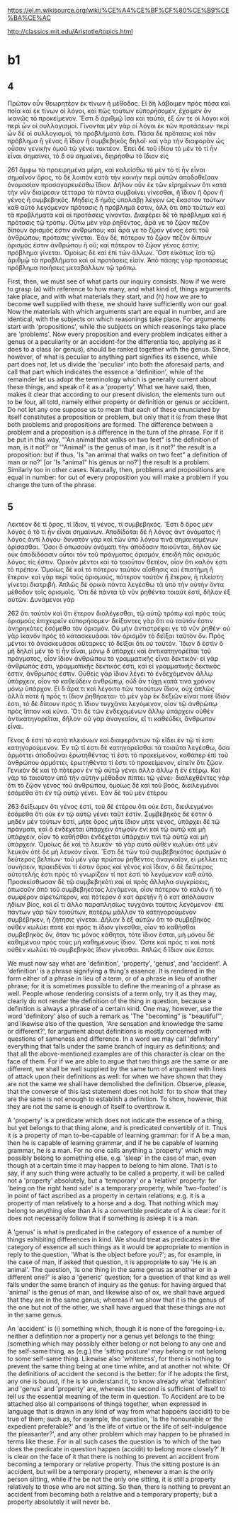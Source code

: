 
https://el.m.wikisource.org/wiki/%CE%A4%CE%BF%CF%80%CE%B9%CE%BA%CE%AC

http://classics.mit.edu/Aristotle/topics.html

# b1
## 4
Πρῶτον οὖν θεωρητέον ἐκ τίνων ἡ μέθοδος. Εἰ δὴ λάβοιμεν
πρὸς πόσα καὶ ποῖα καὶ ἐκ τίνων οἱ λόγοι, καὶ πῶς τούτων
εὐπορήσομεν, ἔχοιμεν ἂν ἱκανῶς τὸ προκείμενον. Ἔστι
δ ἀριθμῷ ἴσα καὶ ταὐτά, ἐξ ὧν τε οἱ λόγοι καὶ περὶ ὧν οἱ
συλλογισμοί. Γίνονται μὲν γὰρ οἱ λόγοι ἐκ τῶν προτάσεων·
περὶ ὧν δὲ οἱ συλλογισμοί, τὰ προβλήματά ἐστι.
Πᾶσα δὲ πρότασις καὶ πᾶν πρόβλημα ἢ γένος ἢ ἴδιον ἢ
συμβεβηκὸς δηλοῖ· καὶ γὰρ τὴν διαφορὰν ὡς οὖσαν γενικὴν
ὁμοῦ τῷ γένει τακτέον. Ἐπεὶ δὲ τοῦ ἰδίου τὸ μὲν τὸ τί
ἦν εἶναι σημαίνει, τὸ δ οὐ σημαίνει, διῃρήσθω τὸ ἴδιον εἰς

261
ἄμφω τὰ προειρημένα μέρη, καὶ καλείσθω τὸ μὲν τὸ τί ἦν
εἶναι σημαῖνον ὅρος, τὸ δὲ λοιπὸν κατὰ τὴν κοινὴν περὶ αὐτῶν
ἀποδοθεῖσαν ὀνομασίαν προσαγορευέσθω ἴδιον. Δῆλον
οὖν ἐκ τῶν εἰρημένων ὅτι κατὰ τὴν νῦν διαίρεσιν τέτταρα
τὰ πάντα συμβαίνει γίνεσθαι, ἢ ἴδιον ἢ ὅρον ἢ γένος ἢ συμβεβηκός.
Μηδεὶς δ ἡμᾶς ὑπολάβῃ λέγειν ὡς ἕκαστον τούτων
καθ αὑτὸ λεγόμενον πρότασις ἢ πρόβλημά ἐστιν, ἀλλ
ὅτι ἀπὸ τούτων καὶ τὰ προβλήματα καὶ αἱ προτάσεις γίνονται.
Διαφέρει δὲ τὸ πρόβλημα καὶ ἡ πρότασις τῷ τρόπῳ.
Οὕτω μὲν γὰρ ῥηθέντος, ἆρά γε τὸ ζῷον πεζὸν δίπουν
ὁρισμός ἐστιν ἀνθρώπου; καὶ ἆρά γε τὸ ζῷον γένος ἐστὶ
τοῦ ἀνθρώπου; πρότασις γίνεται. Ἐὰν δέ, πότερον τὸ
ζῷον πεζὸν δίπουν ὁρισμός ἐστιν ἀνθρώπου ἢ οὔ; καὶ πότερον
τὸ ζῷον γένος ἐστίν; πρόβλημα γίνεται. Ὁμοίως
δὲ καὶ ἐπὶ τῶν ἄλλων. Ὅστ εἰκότως ἴσα τῷ ἀριθμῷ τὰ
προβλήματα καὶ αἱ προτάσεις εἰσίν. Ἀπὸ πάσης γὰρ προτάσεως
πρόβλημα ποιήσεις μεταβάλλων τῷ τρόπῳ.

First, then, we must see of what parts our inquiry consists. Now if we were to grasp (a) with reference to how many, and what kind of, things arguments take place, and with what materials they start, and (h) how we are to become well supplied with these, we should have sufficiently won our goal. Now the materials with which arguments start are equal in number, and are identical, with the subjects on which reasonings take place. For arguments start with 'propositions', while the subjects on which reasonings take place are 'problems'. Now every proposition and every problem indicates either a genus or a peculiarity or an accident-for the differentia too, applying as it does to a class (or genus), should be ranked together with the genus. Since, however, of what is peculiar to anything part signifies its essence, while part does not, let us divide the 'peculiar' into both the aforesaid parts, and call that part which indicates the essence a 'definition', while of the remainder let us adopt the terminology which is generally current about these things, and speak of it as a 'property'. What we have said, then, makes it clear that according to our present division, the elements turn out to be four, all told, namely either property or definition or genus or accident. Do not let any one suppose us to mean that each of these enunciated by itself constitutes a proposition or problem, but only that it is from these that both problems and propositions are formed. The difference between a problem and a proposition is a difference in the turn of the phrase. For if it be put in this way, "'An animal that walks on two feet" is the definition of man, is it not?' or '"Animal" is the genus of man, is it not?' the result is a proposition: but if thus, 'Is "an animal that walks on two feet" a definition of man or no?' [or 'Is "animal" his genus or no?'] the result is a problem. Similarly too in other cases. Naturally, then, problems and propositions are equal in number: for out of every proposition you will make a problem if you change the turn of the phrase.

## 5
Λεκτέον δὲ τί ὅρος, τί ἴδιον, τί γένος, τί συμβεβηκός.
Ἔστι δ ὅρος μὲν λόγος ὁ τὸ τί ἦν εἶναι σημαίνων. Ἀποδίδοται
δὲ ἢ λόγος ἀντ ὀνόματος ἢ λόγος ἀντὶ λόγου· δυνατὸν
γὰρ καὶ τῶν ὑπὸ λόγου τινὰ σημαινομένων ὁρίσασθαι.
Ὅσοι δ ὁπωσοῦν ὀνόματι τὴν ἀπόδοσιν ποιοῦνται, δῆλον ὡς
οὐκ ἀποδιδόασιν οὗτοι τὸν τοῦ πράγματος ὁρισμόν, ἐπειδὴ
πᾶς ὁρισμὸς λόγος τίς ἐστιν. Ὁρικὸν μέντοι καὶ τὸ τοιοῦτον
θετέον, οἷον ὅτι καλόν ἐστι τὸ πρέπον. Ὁμοίως δὲ καὶ
τὸ πότερον ταὐτὸν αἴσθησις καὶ ἐπιστήμη ἢ ἕτερον· καὶ
γὰρ περὶ τοὺς ὁρισμούς, πότερον ταὐτὸν ἢ ἕτερον, ἡ πλείστη
γίνεται διατριβή. Ἁπλῶς δὲ ὁρικὰ πάντα λεγέσθω τὰ ὑπὸ
τὴν αὐτὴν ὄντα μέθοδον τοῖς ὁρισμοῖς. Ὅτι δὲ πάντα τὰ
νῦν ῥηθέντα τοιαῦτ ἐστί, δῆλον ἐξ αὐτῶν. Δυνάμενοι γὰρ

262
ὅτι ταὐτὸν καὶ ὅτι ἕτερον διαλέγεσθαι, τῷ αὐτῷ τρόπῳ καὶ
πρὸς τοὺς ὁρισμοὺς ἐπιχειρεῖν εὐπορήσομεν· δείξαντες γὰρ
ὅτι οὐ ταὐτόν ἐστιν ἀνῃρηκότες ἐσόμεθα τὸν ὁρισμόν. Οὐ
μὴν ἀντιστρέφει γε τὸ νῦν ῥηθέν· οὐ γὰρ ἱκανὸν πρὸς τὸ
κατασκευάσαι τὸν ὁρισμὸν τὸ δεῖξαι ταὐτὸν ὄν. Πρὸς μέντοι
τὸ ἀνασκευάσαι αὔταρκες τὸ δεῖξαι ὅτι οὐ ταὐτόν.
Ἴδιον δ ἐστὶν ὃ μὴ δηλοῖ μὲν τὸ τί ἦν εἶναι, μόνῳ δ ὑπάρχει
καὶ ἀντικατηγορεῖται τοῦ πράγματος, οἷον ἴδιον ἀνθρώπου
τὸ γραμματικῆς εἶναι δεκτικόν· εἰ γὰρ ἄνθρωπός ἐστι,
γραμματικῆς δεκτικός ἐστι, καὶ εἰ γραμματικῆς δεκτικός
ἐστιν, ἄνθρωπός ἐστιν. Οὐθεὶς γὰρ ἴδιον λέγει τὸ ἐνδεχόμενον
ἄλλῳ ὑπάρχειν, οἷον τὸ καθεύδειν ἀνθρώπῳ, οὐδ ἂν
τύχῃ κατά τινα χρόνον μόνῳ ὑπάρχον. Εἰ δ ἄρα τι καὶ
λέγοιτο τῶν τοιούτων ἴδιον, οὐχ ἁπλῶς ἀλλὰ ποτὲ ἢ πρός
τι ἴδιον ῥηθήσεται· τὸ μὲν γὰρ ἐκ δεξιῶν εἶναι ποτὲ ἴδιόν
ἐστι, τὸ δὲ δίπουν πρός τι ἴδιον τυγχάνει λεγόμενον, οἷον
τῷ ἀνθρώπῳ πρὸς ἵππον καὶ κύνα. Ὅτι δὲ τῶν ἐνδεχομένων
ἄλλῳ ὑπάρχειν οὐθὲν ἀντικατηγορεῖται, δῆλον· οὐ γὰρ
ἀναγκαῖον, εἴ τι καθεύδει, ἄνθρωπον εἶναι.

Γένος δ ἐστὶ τὸ κατὰ πλειόνων καὶ διαφερόντων τῷ εἴδει
ἐν τῷ τί ἐστι κατηγορούμενον. Ἐν τῷ τί ἐστι δὲ κατηγορεῖσθαι
τὰ τοιαῦτα λεγέσθω, ὅσα ἁρμόττει ἀποδοῦναι ἐρωτηθέντας
τί ἐστι τὸ προκείμενον, καθάπερ ἐπὶ τοῦ ἀνθρώπου
ἁρμόττει, ἐρωτηθέντα τί ἐστι τὸ προκείμενον, εἰπεῖν ὅτι
ζῷον. Γενικὸν δὲ καὶ τὸ πότερον ἐν τῷ αὐτῷ γένει ἄλλο
ἄλλῳ ἢ ἐν ἑτέρῳ. Καὶ γὰρ τὸ τοιοῦτον ὑπὸ τὴν αὐτὴν μέθοδον
πίπτει τῷ γένει· διαλεχθέντες γὰρ ὅτι τὸ ζῷον
γένος τοῦ ἀνθρώπου, ὁμοίως δὲ καὶ τοῦ βοός, διειλεγμένοι
ἐσόμεθα ὅτι ἐν τῷ αὐτῷ γένει. Ἐὰν δὲ τοῦ μὲν ἑτέρου

263
δείξωμεν ὅτι γένος ἐστί, τοῦ δὲ ἑτέρου ὅτι οὐκ ἔστι, διειλεγμένοι
ἐσόμεθα ὅτι οὐκ ἐν τῷ αὐτῷ γένει ταῦτ ἐστίν.
Συμβεβηκὸς δέ ἐστιν ὃ μηδὲν μὲν τούτων ἐστί, μήτε ὅρος
μήτε ἴδιον μήτε γένος, ὑπάρχει δὲ τῷ πράγματι, καὶ ὃ ἐνδέχεται
ὑπάρχειν ὁτῳοῦν ἑνὶ καὶ τῷ αὐτῷ καὶ μὴ ὑπάρχειν, οἷον
τὸ καθῆσθαι ἐνδέχεται ὑπάρχειν τινὶ τῷ αὐτῷ καὶ μὴ ὑπάρχειν.
Ὁμοίως δὲ καὶ τὸ λευκόν· τὸ γὰρ αὐτὸ οὐθὲν κωλύει
ὁτὲ μὲν λευκὸν ὁτὲ δὲ μὴ λευκὸν εἶναι. Ἔστι δὲ τῶν τοῦ
συμβεβηκότος ὁρισμῶν ὁ δεύτερος βελτίων· τοῦ μὲν γὰρ
πρώτου ῥηθέντος ἀναγκαῖον, εἰ μέλλει τις συνήσειν, προειδέναι
τί ἐστιν ὅρος καὶ γένος καὶ ἴδιον, ὁ δὲ δεύτερος αὐτοτελής
ἐστι πρὸς τὸ γνωρίζειν τί ποτ ἐστὶ τὸ λεγόμενον καθ
αὑτό. Προσκείσθωσαν δὲ τῷ συμβεβηκότι καὶ αἱ πρὸς ἄλληλα
συγκρίσεις, ὁπωσοῦν ἀπὸ τοῦ συμβεβηκότος λεγόμεναι,
οἷον πότερον τὸ καλὸν ἢ τὸ συμφέρον αἱρετώτερον, καὶ πότερον
ὁ κατ ἀρετὴν ἢ ὁ κατ ἀπόλαυσιν ἡδίων βίος, καὶ εἴ τι
ἄλλο παραπλησίως τυγχάνει τούτοις λεγόμενον· ἐπὶ πάντων
γὰρ τῶν τοιούτων, ποτέρῳ μᾶλλον τὸ κατηγορούμενον
συμβέβηκεν, ἡ ζήτησις γίνεται. Δῆλον δ ἐξ αὐτῶν ὅτι τὸ
συμβεβηκὸς οὐθὲν κωλύει ποτὲ καὶ πρός τι ἴδιον γίνεσθαι,
οἷον τὸ καθῆσθαι συμβεβηκὸς ὄν, ὅταν τις μόνος κάθηται,
τότε ἴδιον ἔσται, μὴ μόνου δὲ καθημένου πρὸς τοὺς μὴ καθημένους
ἴδιον. Ὥστε καὶ πρός τι καὶ ποτὲ οὐθὲν κωλύει
τὸ συμβεβηκὸς ἴδιον γίνεσθαι. Ἁπλῶς δ ἴδιον οὐκ ἔσται.

We must now say what are 'definition', 'property', 'genus', and 'accident'. A 'definition' is a phrase signifying a thing's essence. It is rendered in the form either of a phrase in lieu of a term, or of a phrase in lieu of another phrase; for it is sometimes possible to define the meaning of a phrase as well. People whose rendering consists of a term only, try it as they may, clearly do not render the definition of the thing in question, because a definition is always a phrase of a certain kind. One may, however, use the word 'definitory' also of such a remark as 'The "becoming" is "beautiful"', and likewise also of the question, 'Are sensation and knowledge the same or different?', for argument about definitions is mostly concerned with questions of sameness and difference. In a word we may call 'definitory' everything that falls under the same branch of inquiry as definitions; and that all the above-mentioned examples are of this character is clear on the face of them. For if we are able to argue that two things are the same or are different, we shall be well supplied by the same turn of argument with lines of attack upon their definitions as well: for when we have shown that they are not the same we shall have demolished the definition. Observe, please, that the converse of this last statement does not hold: for to show that they are the same is not enough to establish a definition. To show, however, that they are not the same is enough of itself to overthrow it.

A 'property' is a predicate which does not indicate the essence of a thing, but yet belongs to that thing alone, and is predicated convertibly of it. Thus it is a property of man to-be-capable of learning grammar: for if A be a man, then he is capable of learning grammar, and if he be capable of learning grammar, he is a man. For no one calls anything a 'property' which may possibly belong to something else, e.g. 'sleep' in the case of man, even though at a certain time it may happen to belong to him alone. That is to say, if any such thing were actually to be called a property, it will be called not a 'property' absolutely, but a 'temporary' or a 'relative' property: for 'being on the right hand side' is a temporary property, while 'two-footed' is in point of fact ascribed as a property in certain relations; e.g. it is a property of man relatively to a horse and a dog. That nothing which may belong to anything else than A is a convertible predicate of A is clear: for it does not necessarily follow that if something is asleep it is a man.

A 'genus' is what is predicated in the category of essence of a number of things exhibiting differences in kind. We should treat as predicates in the category of essence all such things as it would be appropriate to mention in reply to the question, 'What is the object before you?'; as, for example, in the case of man, if asked that question, it is appropriate to say 'He is an animal'. The question, 'Is one thing in the same genus as another or in a different one?' is also a 'generic' question; for a question of that kind as well falls under the same branch of inquiry as the genus: for having argued that 'animal' is the genus of man, and likewise also of ox, we shall have argued that they are in the same genus; whereas if we show that it is the genus of the one but not of the other, we shall have argued that these things are not in the same genus.

An 'accident' is (i) something which, though it is none of the foregoing-i.e. neither a definition nor a property nor a genus yet belongs to the thing: (something which may possibly either belong or not belong to any one and the self-same thing, as (e.g.) the 'sitting posture' may belong or not belong to some self-same thing. Likewise also 'whiteness', for there is nothing to prevent the same thing being at one time white, and at another not white. Of the definitions of accident the second is the better: for if he adopts the first, any one is bound, if he is to understand it, to know already what 'definition' and 'genus' and 'property' are, whereas the second is sufficient of itself to tell us the essential meaning of the term in question. To Accident are to be attached also all comparisons of things together, when expressed in language that is drawn in any kind of way from what happens (accidit) to be true of them; such as, for example, the question, 'Is the honourable or the expedient preferable?' and 'Is the life of virtue or the life of self-indulgence the pleasanter?', and any other problem which may happen to be phrased in terms like these. For in all such cases the question is 'to which of the two does the predicate in question happen (accidit) to belong more closely?' It is clear on the face of it that there is nothing to prevent an accident from becoming a temporary or relative property. Thus the sitting posture is an accident, but will be a temporary property, whenever a man is the only person sitting, while if he be not the only one sitting, it is still a property relatively to those who are not sitting. So then, there is nothing to prevent an accident from becoming both a relative and a temporary property; but a property absolutely it will never be.